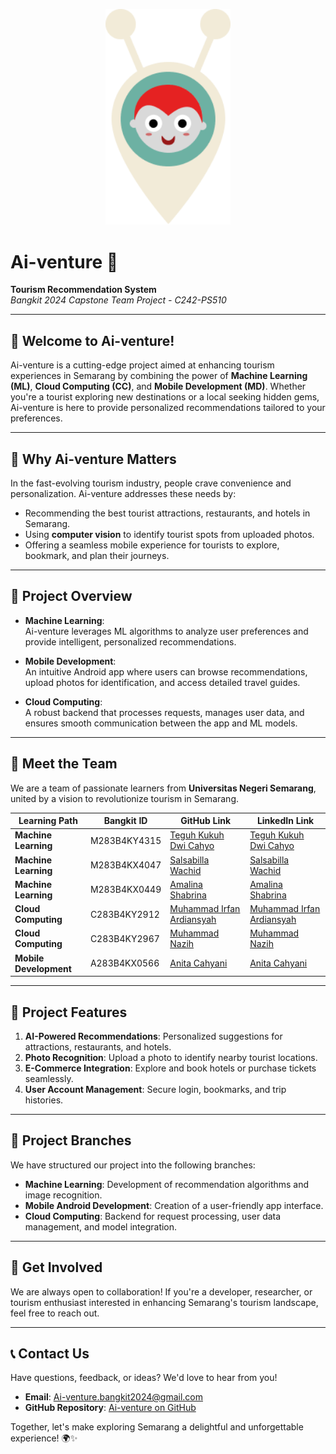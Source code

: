 <p align="center">
  <img src="logo-ai-venture.png" alt="Ai-Venture Logo" width="200"/>
</p>

# Ai-venture 🌟  
**Tourism Recommendation System**  
_Bangkit 2024 Capstone Team Project - C242-PS510_

---

## 👋 Welcome to Ai-venture!  
Ai-venture is a cutting-edge project aimed at enhancing tourism experiences in Semarang by combining the power of **Machine Learning (ML)**, **Cloud Computing (CC)**, and **Mobile Development (MD)**. Whether you're a tourist exploring new destinations or a local seeking hidden gems, Ai-venture is here to provide personalized recommendations tailored to your preferences.

---

## 🍃 Why Ai-venture Matters  
In the fast-evolving tourism industry, people crave convenience and personalization. Ai-venture addresses these needs by:  
- Recommending the best tourist attractions, restaurants, and hotels in Semarang.  
- Using **computer vision** to identify tourist spots from uploaded photos.  
- Offering a seamless mobile experience for tourists to explore, bookmark, and plan their journeys.

---

## 🚀 Project Overview  
- **Machine Learning**:  
  Ai-venture leverages ML algorithms to analyze user preferences and provide intelligent, personalized recommendations.  

- **Mobile Development**:  
  An intuitive Android app where users can browse recommendations, upload photos for identification, and access detailed travel guides.  

- **Cloud Computing**:  
  A robust backend that processes requests, manages user data, and ensures smooth communication between the app and ML models.

---

## 👥 Meet the Team  
We are a team of passionate learners from **Universitas Negeri Semarang**, united by a vision to revolutionize tourism in Semarang.  

| **Learning Path**    | **Bangkit ID**    | **GitHub Link**                        | **LinkedIn Link**                   |  
|-----------------------|-------------------|----------------------------------------|-------------------------------------|  
| **Machine Learning**  | M283B4KY4315     | [Teguh Kukuh Dwi Cahyo](https://github.com/teguhkdc)  | [Teguh Kukuh Dwi Cahyo](https://www.linkedin.com/in/teguh-kukuh-dwi-cahyo) |  
| **Machine Learning**  | M283B4KX4047     | [Salsabilla Wachid](https://github.com/salsabill4) | [Salsabilla Wachid](https://www.linkedin.com/in/salsabilla-wachid-b63206323) |  
| **Machine Learning**  | M283B4KX0449     | [Amalina Shabrina](https://github.com/AmalinaShabrina) | [Amalina Shabrina](https://www.linkedin.com/in/amalina-shabrina-3a6a801a5) |  
| **Cloud Computing**   | C283B4KY2912     | [Muhammad Irfan Ardiansyah](https://github.com/irfanardi3001) | [Muhammad Irfan Ardiansyah](https://www.linkedin.com/in/muhammad-irfan-ardiansyah) |  
| **Cloud Computing**   | C283B4KY2967     | [Muhammad Nazih](https://github.com/muhnazih029) | [Muhammad Nazih](https://www.linkedin.com/in/muhnazih029) |  
| **Mobile Development**| A283B4KX0566     | [Anita Cahyani](https://github.com/Shiningvoice) | [Anita Cahyani](https://www.linkedin.com/in/anita-cahyani) |  


---

## 🌟 Project Features  
1. **AI-Powered Recommendations**: Personalized suggestions for attractions, restaurants, and hotels.  
2. **Photo Recognition**: Upload a photo to identify nearby tourist locations.  
3. **E-Commerce Integration**: Explore and book hotels or purchase tickets seamlessly.  
4. **User Account Management**: Secure login, bookmarks, and trip histories.

---

## 📂 Project Branches  
We have structured our project into the following branches:  
- **Machine Learning**: Development of recommendation algorithms and image recognition.  
- **Mobile Android Development**: Creation of a user-friendly app interface.  
- **Cloud Computing**: Backend for request processing, user data management, and model integration.

---

## 🤝 Get Involved  
We are always open to collaboration! If you're a developer, researcher, or tourism enthusiast interested in enhancing Semarang's tourism landscape, feel free to reach out.  

---

## 📞 Contact Us  
Have questions, feedback, or ideas? We'd love to hear from you!  
- **Email**: Ai-venture.bangkit2024@gmail.com  
- **GitHub Repository**: [Ai-venture on GitHub](https://github.com/Ai-venture6)

Together, let's make exploring Semarang a delightful and unforgettable experience! 🌍✨  
